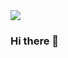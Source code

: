 

<img src="https://capsule-render.vercel.app/api?type=cylinder&color=yellow&height=100&section=header&text=YEAH();&fontSize=90" />


### Hi there 👋
